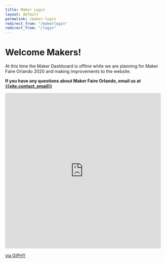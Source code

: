 ```yaml
---
title: Maker Login
layout: default
permalink: /maker-login
redirect_from: "/makerlogin"
redirect_from: "/login"
---
```

# Welcome Makers!

At this time the Maker Dashboard is offline while we are planning for Maker Faire Orlando 2020 and making improvements to the website.

**If you have any questions about Maker Faire Orlando, email us at <a href="mailto:{{site.contact_email}}">{{site.contact_email}}</a>**

<div style="width:100%;height:0;padding-bottom:100%;position:relative;"><iframe src="https://giphy.com/embed/cMF3Fa3ZnLs8jk4xM4" width="100%" height="100%" style="position:absolute" frameBorder="0" class="giphy-embed" allowFullScreen></iframe></div><p><a href="https://giphy.com/gifs/memecandy-cMF3Fa3ZnLs8jk4xM4">via GIPHY</a></p>
